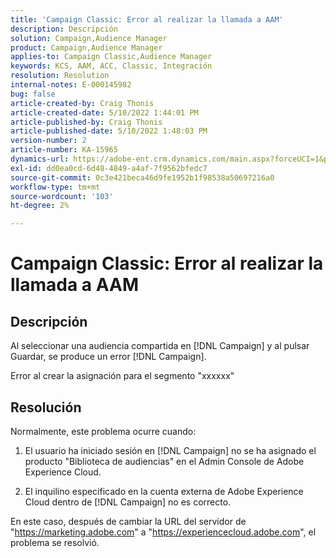```yaml
---
title: 'Campaign Classic: Error al realizar la llamada a AAM'
description: Descripción
solution: Campaign,Audience Manager
product: Campaign,Audience Manager
applies-to: Campaign Classic,Audience Manager
keywords: KCS, AAM, ACC, Classic, Integración
resolution: Resolution
internal-notes: E-000145982
bug: false
article-created-by: Craig Thonis
article-created-date: 5/10/2022 1:44:01 PM
article-published-by: Craig Thonis
article-published-date: 5/10/2022 1:48:03 PM
version-number: 2
article-number: KA-15965
dynamics-url: https://adobe-ent.crm.dynamics.com/main.aspx?forceUCI=1&pagetype=entityrecord&etn=knowledgearticle&id=026b133e-67d0-ec11-a7b5-00224809ccc2
exl-id: dd0ea0cd-6d48-4849-a4af-7f9562bfedc7
source-git-commit: 0c3e421beca46d9fe1952b1f98538a50697216a0
workflow-type: tm+mt
source-wordcount: '103'
ht-degree: 2%

---
```


# Campaign Classic: Error al realizar la llamada a AAM

## Descripción


Al seleccionar una audiencia compartida en [!DNL Campaign] y al pulsar Guardar, se produce un error [!DNL Campaign].

Error al crear la asignación para el segmento &quot;xxxxxx&quot;


## Resolución


Normalmente, este problema ocurre cuando:

1. El usuario ha iniciado sesión en [!DNL Campaign] no se ha asignado el producto &quot;Biblioteca de audiencias&quot; en el Admin Console de Adobe Experience Cloud.

2. El inquilino especificado en la cuenta externa de Adobe Experience Cloud dentro de [!DNL Campaign] no es correcto.

En este caso, después de cambiar la URL del servidor de &quot;https://marketing.adobe.com&quot; a &quot;https://experiencecloud.adobe.com&quot;, el problema se resolvió.
